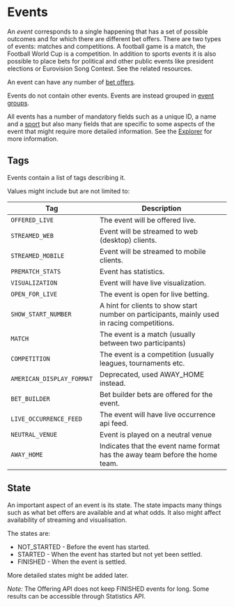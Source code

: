 # Events

An _event_ corresponds to a single happening that has a set of possible outcomes
and for which there are different bet offers. There are two types of events: matches
and competitions. A football game is a match, the Football World Cup is a competition.
In addition to sports events it is also possible to place bets for political and
other public events like president elections or Eurovision Song Contest. See the
related resources.

An event can have any number of [bet offers](#/docs/domain/betoffer).

Events do not contain other events. Events are instead grouped in [event groups](#/docs/domain/event_group).

All events has a number of mandatory fields such as a unique ID, a name and a [sport](#/docs/restapi/sports)
but also many fields that are specific to some aspects of the event that might require more detailed information.
See the [Explorer](#/explorer) for more information.


## Tags

Events contain a list of tags describing it.

Values might include but are not limited to:

| Tag          | Description |
|--------------|-------------|
|  `OFFERED_LIVE`      | The event will be offered live.                              |
|  `STREAMED_WEB`      | Event will be streamed to web (desktop) clients.             |
|  `STREAMED_MOBILE`   | Event will be streamed to mobile clients.                    |
|  `PREMATCH_STATS`    | Event has statistics.                                        |
|  `VISUALIZATION`     | Event will have live visualization.                          |
|  `OPEN_FOR_LIVE`     | The event is open for live betting.                          |
|  `SHOW_START_NUMBER` | A hint for clients to show start number on participants, mainly used in racing competitions. |
|  `MATCH`             | The event is a match (usually between two participants)      |
|  `COMPETITION`       | The event is a competition (usually leagues, tournaments etc.|
|  `AMERICAN_DISPLAY_FORMAT` | Deprecated, used AWAY_HOME instead.                    |
|  `BET_BUILDER`       | Bet builder bets are offered for the event.                  | 
|  `LIVE_OCCURRENCE_FEED` | The event will have live occurrence api feed.             | 
|  `NEUTRAL_VENUE`     | Event is played on a neutral venue                           | 
|  `AWAY_HOME`         | Indicates that the event name format has the away team before the home team.    | 


## State

An important aspect of an event is its state. The state impacts many things such as what
bet offers are available and at what odds. It also might affect availability of streaming and visualisation.

The states are:
  * NOT_STARTED - Before the event has started.
  * STARTED     - When the event has started but not yet been settled.
  * FINISHED    - When the event is settled.

More detailed states might be added later.

_Note:_ The Offering API does not keep FINISHED events for long. Some results can be accessible through Statistics API.
